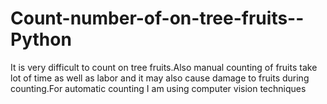 # Count-number-of-on-tree-fruits--Python
It is very difficult to count on tree fruits.Also manual counting of fruits take lot of time as well as labor and it may also cause damage to fruits during counting.For automatic counting I am using computer vision techniques
